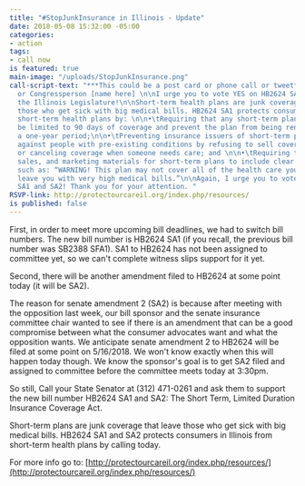 ```yaml
---
title: "#StopJunkInsurance in Illinois - Update"
date: 2018-05-08 15:32:00 -05:00
categories:
- action
tags:
- call now
is featured: true
main-image: "/uploads/StopJunkInsurance.png"
call-script-text: "***This could be a post card or phone call or tweet*: **\n\nSenator
  or Congressperson [name here] \n\nI urge you to vote YES on HB2624 SA1 and SA2 in
  the Illinois Legislature!\n\nShort-term health plans are junk coverage that leaves
  those who get sick with big medical bills. HB2624 SA1 protects consumers in IL from
  short-term health plans by: \n\n•\tRequiring that any short-term plan sold in Illinois
  be limited to 90 days of coverage and prevent the plan from being renewed within
  a one-year period;\n\n•\tPreventing insurance issuers of short-term plans from discriminating
  against people with pre-existing conditions by refusing to sell coverage to them
  or canceling coverage when someone needs care; and \n\n•\tRequiring the application,
  sales, and marketing materials for short-term plans to include clear disclosures,
  such as: “WARNING! This plan may not cover all of the health care you need and may
  leave you with very high medical bills.”\n\nAgain, I urge you to vote YES to HB2624
  SA1 and SA2! Thank you for your attention. "
RSVP-link: http://protectourcareil.org/index.php/resources/
is published: false
---
```


First, in order to meet more upcoming bill deadlines, we had to switch bill numbers. The new bill number is HB2624 SA1 (if you recall, the previous bill number was SB2388 SFA1). SA1 to HB2624 has not been assigned to committee yet, so we can't complete witness slips support for it yet.
 
Second, there will be another amendment filed to HB2624 at some point today (it will be SA2).
 
The reason for senate amendment 2 (SA2) is because after meeting with the opposition last week, our bill sponsor and the senate insurance committee chair wanted to see if there is an amendment that can be a good compromise between what the consumer advocates want and what the opposition wants. We anticipate senate amendment 2 to HB2624 will be filed at some point on 5/16/2018. We won't know exactly when this will happen today though. We know the sponsor's goal is to get SA2 filed and assigned to committee before the committee meets today at 3:30pm.

So still, Call your State Senator at (312) 471-0261 and ask them to support the new bill number HB2624 SA1 and SA2: The Short Term, Limited Duration Insurance Coverage Act. 

Short-term plans are junk coverage that leave those who get sick with big medical bills. HB2624 SA1 and SA2 protects consumers in Illinois from short-term health plans by calling today. 

For more info go to: [http://protectourcareil.org/index.php/resources/](http://protectourcareil.org/index.php/resources/)

